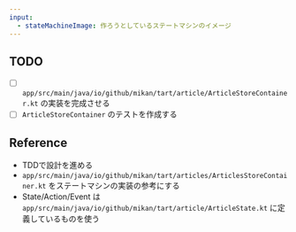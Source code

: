 ```yaml
---
input:
  - stateMachineImage: 作ろうとしているステートマシンのイメージ
---
```


## TODO
- [ ] `app/src/main/java/io/github/mikan/tart/article/ArticleStoreContainer.kt` の実装を完成させる
- [ ] `ArticleStoreContainer` のテストを作成する

## Reference
- TDDで設計を進める
- `app/src/main/java/io/github/mikan/tart/articles/ArticlesStoreContainer.kt` をステートマシンの実装の参考にする
- State/Action/Event は `app/src/main/java/io/github/mikan/tart/article/ArticleState.kt` に定義しているものを使う